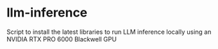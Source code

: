 # llm-inference
Script to install the latest libraries to run LLM inference locally using an NVIDIA RTX PRO 6000 Blackwell GPU
